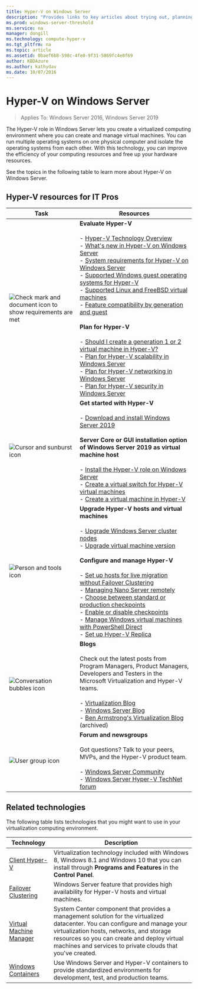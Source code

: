 ```yaml
---
title: Hyper-V on Windows Server
description: "Provides links to key articles about trying out, planning, deploying, and managing Hyper-V"
ms.prod: windows-server-threshold
ms.service: na
manager: dongill
ms.technology: compute-hyper-v
ms.tgt_pltfrm: na
ms.topic: article
ms.assetid: 0baef6b8-598c-4fe0-9f31-5869fc4e0f69
author: KBDAzure
ms.author: kathydav
ms.date: 10/07/2016
---
```

# Hyper-V on Windows Server

>Applies To: Windows Server 2016, Windows Server 2019

The Hyper-V role in Windows Server lets you create a virtualized computing environment where you can create and manage virtual machines. You can run multiple operating systems on one physical computer and isolate the operating systems from each other. With this technology, you can improve the efficiency of your computing resources and free up your hardware resources.

See the topics in the following table to learn more about Hyper-V on Windows Server.

## Hyper-V resources for IT Pros

|Task |Resources|
|---|---|
|![Check mark and document icon to show requirements are met](media/All_Symbols_MeetsRequirements.png)|**Evaluate Hyper-V**<br /><br />- [Hyper-V Technology Overview](Hyper-V-Technology-Overview.md)<br />- [What's new in Hyper-V on Windows Server](What-s-new-in-Hyper-V-on-Windows.md)<br />- [System requirements for Hyper-V on Windows Server](System-requirements-for-Hyper-V-on-Windows.md)<br />- [Supported Windows guest operating systems for Hyper-V](Supported-Windows-guest-operating-systems-for-Hyper-V-on-Windows.md) <br />- [Supported Linux and FreeBSD virtual machines](Supported-Linux-and-FreeBSD-virtual-machines-for-Hyper-V-on-Windows.md)<br />- [Feature compatibility by generation and guest](Hyper-V-feature-compatibility-by-generation-and-guest.md) <br /><br />**Plan for Hyper-V**<br /><br />- [Should I create a generation 1 or 2 virtual machine in Hyper-V?](plan/Should-I-create-a-generation-1-or-2-virtual-machine-in-Hyper-V.md) <br />- [Plan for Hyper-V scalability in Windows Server](plan/plan-hyper-v-scalability-in-windows-server.md) <br />- [Plan for Hyper-V networking in Windows Server](plan/plan-hyper-v-networking-in-windows-server.md) <br />- [Plan for Hyper-V security in Windows Server](plan/plan-hyper-v-security-in-windows-server.md)|
|![Cursor and sunburst icon](media/All_Symbols_GetStarted.png)|**Get started with Hyper-V**<br /><br />- [Download and install Windows Server 2019](https://www.microsoft.com/evalcenter/evaluate-windows-server-2019)<br /><br />**Server Core or GUI installation option of Windows Server 2019 as virtual machine host**<br /><br />- [Install the Hyper-V role on Windows Server](get-started/Install-the-Hyper-V-role-on-Windows-Server.md)<br />- [Create a virtual switch for Hyper-V virtual machines](get-started/Create-a-virtual-switch-for-Hyper-V-virtual-machines.md)<br />- [Create a virtual machine in Hyper-V](get-started/Create-a-virtual-machine-in-Hyper-V.md)|
|![Person and tools icon](media/All_Symbols_Administrator.png)|**Upgrade Hyper-V hosts and virtual machines**<br /><br />- [Upgrade Windows Server cluster nodes](../../failover-clustering/Cluster-Operating-System-Rolling-Upgrade.md)<br />- [Upgrade virtual machine version](deploy/Upgrade-virtual-machine-version-in-Hyper-V-on-Windows-or-Windows-Server.md)<br /><br />**Configure and manage Hyper-V**<br /><br />- [Set up hosts for live migration without Failover Clustering](deploy/Set-up-hosts-for-live-migration-without-Failover-Clustering.md)<br />- [Managing Nano Server remotely](../../get-started/manage-nano-server.md)<br />- [Choose between standard or production checkpoints](manage/Choose-between-standard-or-production-checkpoints-in-Hyper-V.md)<br />- [Enable or disable checkpoints](manage/Enable-or-disable-checkpoints-in-Hyper-V.md)<br />- [Manage Windows virtual machines with PowerShell Direct](manage/Manage-Windows-virtual-machines-with-PowerShell-Direct.md)<br />- [Set up Hyper-V Replica](manage/Set-up-Hyper-V-Replica.md)|
|![Conversation bubbles icon](media/All_Symbols_Chat.png)|**Blogs**<br /><br />Check out the latest posts from Program Managers, Product Managers, Developers and Testers in the Microsoft Virtualization and Hyper-V teams.<br /><br />- [Virtualization Blog](https://blogs.technet.com/b/virtualization/)<br />- [Windows Server Blog](https://blogs.technet.com/b/windowsserver/)<br />- [Ben Armstrong's Virtualization Blog](https://blogs.msdn.com/b/virtual_pc_guy/) (archived)|
|![User group icon](media/All_Symbols_Users_Group.png)|**Forum and newsgroups**<br /><br />Got questions? Talk to your peers, MVPs, and the Hyper-V product team.<br /><br />- [Windows Server Community](https://techcommunity.microsoft.com/t5/Windows-Server/ct-p/Windows-Server)<br />- [Windows Server Hyper-V TechNet forum](https://social.technet.microsoft.com/Forums/windowsserver/home?forum=winserverhyperv)|

## Related technologies

The following table lists technologies that you might want to use in your virtualization computing environment.

|Technology|Description|
|--------------|---------------|
|[Client Hyper-V](https://docs.microsoft.com/virtualization/hyper-v-on-windows/index)|Virtualization technology included with Windows 8, Windows 8.1 and Windows 10 that you can install through **Programs and Features** in the **Control Panel**.|
|[Failover Clustering](https://docs.microsoft.com/windows-server/failover-clustering/whats-new-in-failover-clustering)|Windows Server feature that provides high availability for Hyper-V hosts and virtual machines.|
|[Virtual Machine Manager](https://docs.microsoft.com/system-center/vmm/overview)|System Center component that provides a management solution for the virtualized datacenter. You can configure and manage your virtualization hosts, networks, and storage resources so you can create and deploy virtual machines and services to private clouds that you've created.|
|[Windows Containers](https://docs.microsoft.com/virtualization/windowscontainers/)|Use Windows Server and Hyper-V containers to provide standardized environments for development, test, and production teams.|